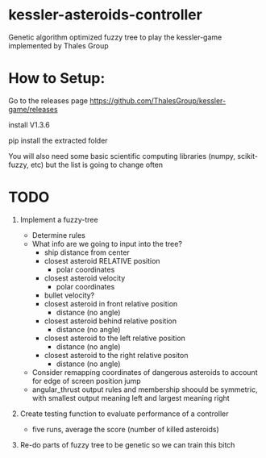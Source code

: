 # kessler-asteroids-controller
Genetic algorithm optimized fuzzy tree to play the kessler-game implemented by Thales Group

# How to Setup:
Go to the releases page
https://github.com/ThalesGroup/kessler-game/releases

install V1.3.6

pip install the extracted folder

You will also need some basic scientific computing libraries (numpy, scikit-fuzzy, etc) but the list is going to change often

# TODO

1. Implement a fuzzy-tree
   - Determine rules
   - What info are we going to input into the tree?
        - ship distance from center
        - closest asteroid RELATIVE position
             - polar coordinates
        - closest asteroid velocity
             - polar coordinates
        - bullet velocity?
        - closest asteroid in front relative position
             - distance (no angle)
        - closest asteroid behind relative position
             - distance (no angle)
        - closest asteroid to the left relative position
             - distance (no angle)
        - closest asteroid to the right relative positon
             - distance (no angle)
   - Consider remapping coordinates of dangerous asteroids to account for edge of screen position jump
   - angular_thrust output rules and membership shoould be symmetric,
with smallest output meaning left and largest meaning right
      
2. Create testing function to evaluate performance of a controller
   - five runs, average the score (number of killed asteroids)
3. Re-do parts of fuzzy tree to be genetic so we can train this bitch 
